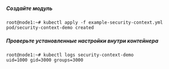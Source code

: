 ##### Создайте модуль
```
root@node1:~# kubectl apply -f example-security-context.yml
pod/security-context-demo created
```
##### Проверьте установленные настройки внутри контейнера
```
root@node1:~# kubectl logs security-context-demo
uid=1000 gid=3000 groups=3000
```
